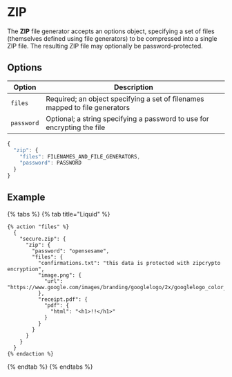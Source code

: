 # ZIP

The **ZIP** file generator accepts an options object, specifying a set of files (themselves defined using file generators) to be compressed into a single ZIP file. The resulting ZIP file may optionally be password-protected.

## Options

| Option     | Description                                                                 |
| ---------- | --------------------------------------------------------------------------- |
| `files`    | Required; an object specifying a set of filenames mapped to file generators |
| `password` | Optional; a string specifying a password to use for encrypting the file     |

```javascript
{
  "zip": {
    "files": FILENAMES_AND_FILE_GENERATORS,
    "password": PASSWORD
  }
}
```

## Example

{% tabs %}
{% tab title="Liquid" %}
```liquid
{% action "files" %}
  {
    "secure.zip": {
      "zip": {
        "password": "opensesame",
        "files": {
          "confirmations.txt": "this data is protected with zipcrypto encryption",
          "image.png": {
            "url": "https://www.google.com/images/branding/googlelogo/2x/googlelogo_color_272x92dp.png"
          },
          "receipt.pdf": {
            "pdf": {
              "html": "<h1>!!</h1>"
            }
          }
        }
      }
    }
  }
{% endaction %}
```
{% endtab %}
{% endtabs %}

